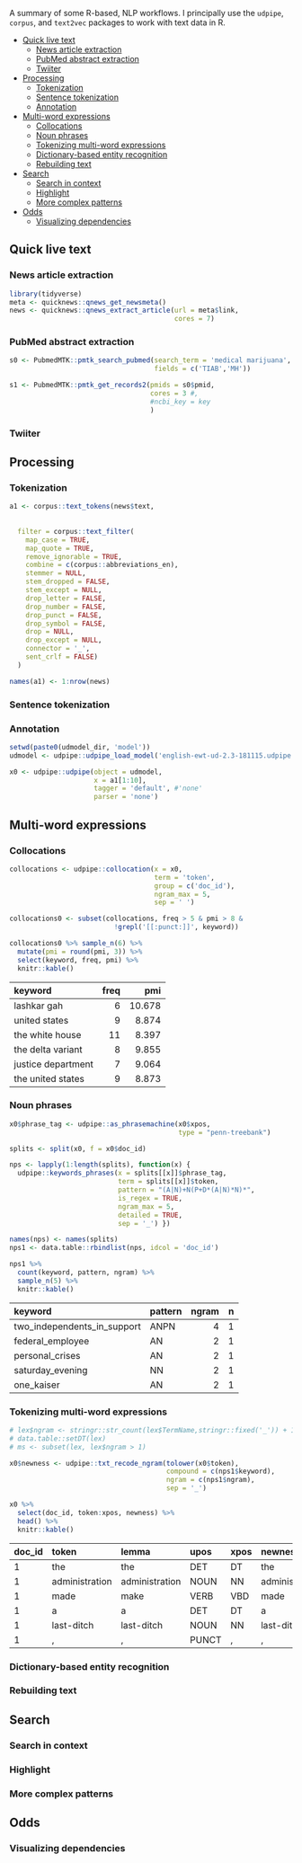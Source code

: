 A summary of some R-based, NLP workflows. I principally use the
`udpipe`, `corpus`, and `text2vec` packages to work with text data in R.

-   [Quick live text](#quick-live-text)
    -   [News article extraction](#news-article-extraction)
    -   [PubMed abstract extraction](#pubmed-abstract-extraction)
    -   [Twiiter](#twiiter)
-   [Processing](#processing)
    -   [Tokenization](#tokenization)
    -   [Sentence tokenization](#sentence-tokenization)
    -   [Annotation](#annotation)
-   [Multi-word expressions](#multi-word-expressions)
    -   [Collocations](#collocations)
    -   [Noun phrases](#noun-phrases)
    -   [Tokenizing multi-word
        expressions](#tokenizing-multi-word-expressions)
    -   [Dictionary-based entity
        recognition](#dictionary-based-entity-recognition)
    -   [Rebuilding text](#rebuilding-text)
-   [Search](#search)
    -   [Search in context](#search-in-context)
    -   [Highlight](#highlight)
    -   [More complex patterns](#more-complex-patterns)
-   [Odds](#odds)
    -   [Visualizing dependencies](#visualizing-dependencies)

## Quick live text

### News article extraction

``` r
library(tidyverse)
meta <- quicknews::qnews_get_newsmeta()
news <- quicknews::qnews_extract_article(url = meta$link,
                                         cores = 7)
```

### PubMed abstract extraction

``` r
s0 <- PubmedMTK::pmtk_search_pubmed(search_term = 'medical marijuana', 
                                    fields = c('TIAB','MH'))

s1 <- PubmedMTK::pmtk_get_records2(pmids = s0$pmid, 
                                   cores = 3 #, 
                                   #ncbi_key = key
                                   )
```

### Twiiter

## Processing

### Tokenization

``` r
a1 <- corpus::text_tokens(news$text,
                          
                          
  filter = corpus::text_filter(
    map_case = TRUE, 
    map_quote = TRUE,
    remove_ignorable = TRUE,
    combine = c(corpus::abbreviations_en),
    stemmer = NULL,
    stem_dropped = FALSE,
    stem_except = NULL,
    drop_letter = FALSE,
    drop_number = FALSE,
    drop_punct = FALSE,
    drop_symbol = FALSE,
    drop = NULL,
    drop_except = NULL,
    connector = '_',
    sent_crlf = FALSE)
  )

names(a1) <- 1:nrow(news)
```

### Sentence tokenization

### Annotation

``` r
setwd(paste0(udmodel_dir, 'model'))
udmodel <- udpipe::udpipe_load_model('english-ewt-ud-2.3-181115.udpipe')

x0 <- udpipe::udpipe(object = udmodel,
                     x = a1[1:10],
                     tagger = 'default', #'none'
                     parser = 'none')
```

## Multi-word expressions

### Collocations

``` r
collocations <- udpipe::collocation(x = x0,
                                    term = 'token',
                                    group = c('doc_id'),
                                    ngram_max = 5,
                                    sep = ' ')

collocations0 <- subset(collocations, freq > 5 & pmi > 8 &
                          !grepl('[[:punct:]]', keyword))

collocations0 %>% sample_n(6) %>%
  mutate(pmi = round(pmi, 3)) %>%
  select(keyword, freq, pmi) %>%
  knitr::kable()
```

| keyword            | freq |    pmi |
|:-------------------|-----:|-------:|
| lashkar gah        |    6 | 10.678 |
| united states      |    9 |  8.874 |
| the white house    |   11 |  8.397 |
| the delta variant  |    8 |  9.855 |
| justice department |    7 |  9.064 |
| the united states  |    9 |  8.873 |

### Noun phrases

``` r
x0$phrase_tag <- udpipe::as_phrasemachine(x0$xpos, 
                                          type = "penn-treebank")

splits <- split(x0, f = x0$doc_id)

nps <- lapply(1:length(splits), function(x) {
  udpipe::keywords_phrases(x = splits[[x]]$phrase_tag,
                           term = splits[[x]]$token,
                           pattern = "(A|N)+N(P+D*(A|N)*N)*",
                           is_regex = TRUE,
                           ngram_max = 5,
                           detailed = TRUE,
                           sep = '_') })

names(nps) <- names(splits)
nps1 <- data.table::rbindlist(nps, idcol = 'doc_id')

nps1 %>%
  count(keyword, pattern, ngram) %>%
  sample_n(5) %>%
  knitr::kable()
```

| keyword                     | pattern | ngram |   n |
|:----------------------------|:--------|------:|----:|
| two_independents_in_support | ANPN    |     4 |   1 |
| federal_employee            | AN      |     2 |   1 |
| personal_crises             | AN      |     2 |   1 |
| saturday_evening            | NN      |     2 |   1 |
| one_kaiser                  | AN      |     2 |   1 |

### Tokenizing multi-word expressions

``` r
# lex$ngram <- stringr::str_count(lex$TermName,stringr::fixed('_')) + 1
# data.table::setDT(lex)
# ms <- subset(lex, lex$ngram > 1)

x0$newness <- udpipe::txt_recode_ngram(tolower(x0$token),
                                       compound = c(nps1$keyword),
                                       ngram = c(nps1$ngram),
                                       sep = '_')

x0 %>%
  select(doc_id, token:xpos, newness) %>%
  head() %>%
  knitr::kable()
```

| doc_id | token          | lemma          | upos  | xpos | newness        |
|:-------|:---------------|:---------------|:------|:-----|:---------------|
| 1      | the            | the            | DET   | DT   | the            |
| 1      | administration | administration | NOUN  | NN   | administration |
| 1      | made           | make           | VERB  | VBD  | made           |
| 1      | a              | a              | DET   | DT   | a              |
| 1      | last-ditch     | last-ditch     | NOUN  | NN   | last-ditch     |
| 1      | ,              | ,              | PUNCT | ,    | ,              |

### Dictionary-based entity recognition

### Rebuilding text

## Search

### Search in context

### Highlight

### More complex patterns

## Odds

### Visualizing dependencies
